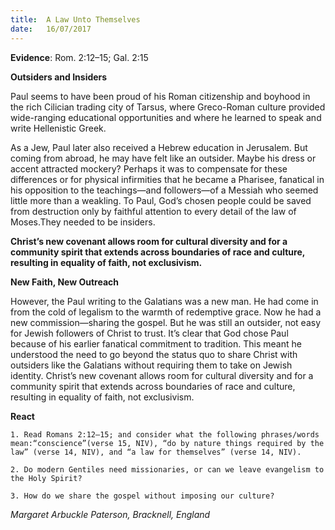 ```yaml
---
title:  A Law Unto Themselves
date:   16/07/2017
---
```


**Evidence**:  Rom. 2:12–15; Gal. 2:15

**Outsiders and Insiders**

Paul seems to have been proud of his Roman citizenship and boyhood in the rich Cilician trading city of Tarsus, where Greco-Roman culture provided wide-ranging educational opportunities and where he learned to speak and write Hellenistic Greek.

As a Jew, Paul later also received a Hebrew education in Jerusalem. But coming from abroad, he may have felt like an outsider. Maybe his dress or accent attracted mockery? Perhaps it was to compensate for these differences or for physical infirmities that he became a Pharisee, fanatical in his opposition to the teachings—and followers—of a Messiah who seemed little more than a weakling. To Paul, God’s chosen people could be saved from destruction only by faithful attention to every detail of the law of Moses.They needed to be insiders.

**Christ’s new covenant allows room for cultural diversity and for a community spirit that extends across boundaries of race and culture, resulting in equality of faith, not exclusivism.**

**New Faith, New Outreach**

However, the Paul writing to the Galatians was a new man. He had come in from the cold of legalism to the warmth of redemptive grace. Now he had a new commission—sharing the gospel. But he was still an outsider, not easy for Jewish followers of Christ to trust. It’s clear that God chose Paul because of his earlier fanatical commitment to tradition. This meant he understood the need to go beyond the status quo to share Christ with outsiders like the Galatians without requiring them to take on Jewish identity. Christ’s new covenant allows room for cultural diversity and for a community spirit that extends across boundaries of race and culture, resulting in equality of faith, not exclusivism.

**React**

`1. Read Romans 2:12–15; and consider what the following phrases/words mean:“conscience”(verse 15, NIV), “do by nature things required by the law” (verse 14, NIV), and “a law for themselves” (verse 14, NIV).`

`2. Do modern Gentiles need missionaries, or can we leave evangelism to the Holy Spirit?`

`3. How do we share the gospel without imposing our culture?`

_Margaret Arbuckle Paterson, Bracknell, England_